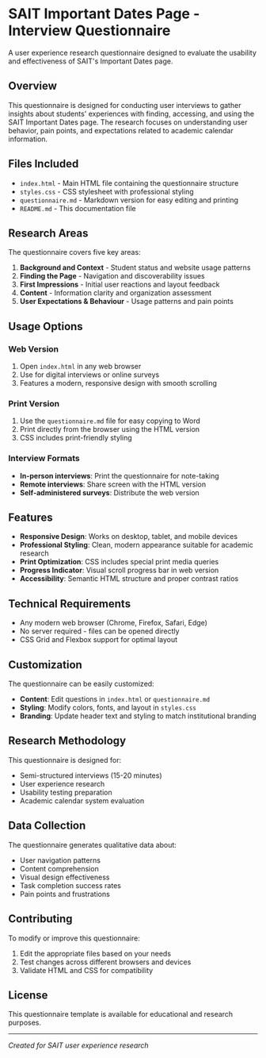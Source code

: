 # SAIT Important Dates Page - Interview Questionnaire

A user experience research questionnaire designed to evaluate the usability and effectiveness of SAIT's Important Dates page.

## Overview

This questionnaire is designed for conducting user interviews to gather insights about students' experiences with finding, accessing, and using the SAIT Important Dates page. The research focuses on understanding user behavior, pain points, and expectations related to academic calendar information.

## Files Included

- `index.html` - Main HTML file containing the questionnaire structure
- `styles.css` - CSS stylesheet with professional styling
- `questionnaire.md` - Markdown version for easy editing and printing
- `README.md` - This documentation file

## Research Areas

The questionnaire covers five key areas:

1. **Background and Context** - Student status and website usage patterns
2. **Finding the Page** - Navigation and discoverability issues
3. **First Impressions** - Initial user reactions and layout feedback
4. **Content** - Information clarity and organization assessment
5. **User Expectations & Behaviour** - Usage patterns and pain points

## Usage Options

### Web Version
1. Open `index.html` in any web browser
2. Use for digital interviews or online surveys
3. Features a modern, responsive design with smooth scrolling

### Print Version
1. Use the `questionnaire.md` file for easy copying to Word
2. Print directly from the browser using the HTML version
3. CSS includes print-friendly styling

### Interview Formats
- **In-person interviews**: Print the questionnaire for note-taking
- **Remote interviews**: Share screen with the HTML version
- **Self-administered surveys**: Distribute the web version

## Features

- **Responsive Design**: Works on desktop, tablet, and mobile devices
- **Professional Styling**: Clean, modern appearance suitable for academic research
- **Print Optimization**: CSS includes special print media queries
- **Progress Indicator**: Visual scroll progress bar in web version
- **Accessibility**: Semantic HTML structure and proper contrast ratios

## Technical Requirements

- Any modern web browser (Chrome, Firefox, Safari, Edge)
- No server required - files can be opened directly
- CSS Grid and Flexbox support for optimal layout

## Customization

The questionnaire can be easily customized:

- **Content**: Edit questions in `index.html` or `questionnaire.md`
- **Styling**: Modify colors, fonts, and layout in `styles.css`
- **Branding**: Update header text and styling to match institutional branding

## Research Methodology

This questionnaire is designed for:
- Semi-structured interviews (15-20 minutes)
- User experience research
- Usability testing preparation
- Academic calendar system evaluation

## Data Collection

The questionnaire generates qualitative data about:
- User navigation patterns
- Content comprehension
- Visual design effectiveness
- Task completion success rates
- Pain points and frustrations

## Contributing

To modify or improve this questionnaire:
1. Edit the appropriate files based on your needs
2. Test changes across different browsers and devices
3. Validate HTML and CSS for compatibility

## License

This questionnaire template is available for educational and research purposes.

---

*Created for SAIT user experience research*
